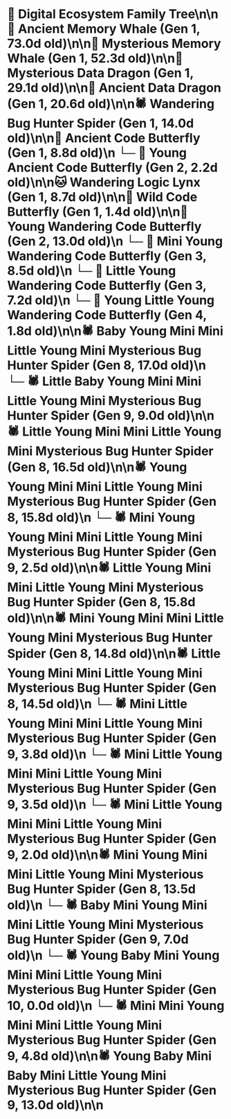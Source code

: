 # 🌳 Digital Ecosystem Family Tree\n\n🐋 Ancient Memory Whale (Gen 1, 73.0d old)\n\n🐋 Mysterious Memory Whale (Gen 1, 52.3d old)\n\n🐉 Mysterious Data Dragon (Gen 1, 29.1d old)\n\n🐉 Ancient Data Dragon (Gen 1, 20.6d old)\n\n🕷️ Wandering Bug Hunter Spider (Gen 1, 14.0d old)\n\n🦋 Ancient Code Butterfly (Gen 1, 8.8d old)\n  └─ 🦋 Young Ancient Code Butterfly (Gen 2, 2.2d old)\n\n🐱 Wandering Logic Lynx (Gen 1, 8.7d old)\n\n🦋 Wild Code Butterfly (Gen 1, 1.4d old)\n\n🦋 Young Wandering Code Butterfly (Gen 2, 13.0d old)\n  └─ 🦋 Mini Young Wandering Code Butterfly (Gen 3, 8.5d old)\n  └─ 🦋 Little Young Wandering Code Butterfly (Gen 3, 7.2d old)\n    └─ 🦋 Young Little Young Wandering Code Butterfly (Gen 4, 1.8d old)\n\n🕷️ Baby Young Mini Mini Little Young Mini Mysterious Bug Hunter Spider (Gen 8, 17.0d old)\n  └─ 🕷️ Little Baby Young Mini Mini Little Young Mini Mysterious Bug Hunter Spider (Gen 9, 9.0d old)\n\n🕷️ Little Young Mini Mini Little Young Mini Mysterious Bug Hunter Spider (Gen 8, 16.5d old)\n\n🕷️ Young Young Mini Mini Little Young Mini Mysterious Bug Hunter Spider (Gen 8, 15.8d old)\n  └─ 🕷️ Mini Young Young Mini Mini Little Young Mini Mysterious Bug Hunter Spider (Gen 9, 2.5d old)\n\n🕷️ Little Young Mini Mini Little Young Mini Mysterious Bug Hunter Spider (Gen 8, 15.8d old)\n\n🕷️ Mini Young Mini Mini Little Young Mini Mysterious Bug Hunter Spider (Gen 8, 14.8d old)\n\n🕷️ Little Young Mini Mini Little Young Mini Mysterious Bug Hunter Spider (Gen 8, 14.5d old)\n  └─ 🕷️ Mini Little Young Mini Mini Little Young Mini Mysterious Bug Hunter Spider (Gen 9, 3.8d old)\n  └─ 🕷️ Mini Little Young Mini Mini Little Young Mini Mysterious Bug Hunter Spider (Gen 9, 3.5d old)\n  └─ 🕷️ Mini Little Young Mini Mini Little Young Mini Mysterious Bug Hunter Spider (Gen 9, 2.0d old)\n\n🕷️ Mini Young Mini Mini Little Young Mini Mysterious Bug Hunter Spider (Gen 8, 13.5d old)\n  └─ 🕷️ Baby Mini Young Mini Mini Little Young Mini Mysterious Bug Hunter Spider (Gen 9, 7.0d old)\n    └─ 🕷️ Young Baby Mini Young Mini Mini Little Young Mini Mysterious Bug Hunter Spider (Gen 10, 0.0d old)\n  └─ 🕷️ Mini Mini Young Mini Mini Little Young Mini Mysterious Bug Hunter Spider (Gen 9, 4.8d old)\n\n🕷️ Young Baby Mini Baby Mini Little Young Mini Mysterious Bug Hunter Spider (Gen 9, 13.0d old)\n\n